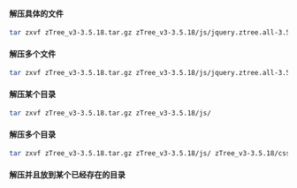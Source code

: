 #### 解压具体的文件
```bash
tar zxvf zTree_v3-3.5.18.tar.gz zTree_v3-3.5.18/js/jquery.ztree.all-3.5.js
```

#### 解压多个文件
```bash
tar zxvf zTree_v3-3.5.18.tar.gz zTree_v3-3.5.18/js/jquery.ztree.all-3.5.js zTree_v3-3.5.18/js/jquery.ztree.core-3.5.js
```

#### 解压某个目录
```bash
tar zxvf zTree_v3-3.5.18.tar.gz zTree_v3-3.5.18/js/
```

#### 解压多个目录
```bash
tar zxvf zTree_v3-3.5.18.tar.gz zTree_v3-3.5.18/js/ zTree_v3-3.5.18/css/
```

#### 解压并且放到某个已经存在的目录
